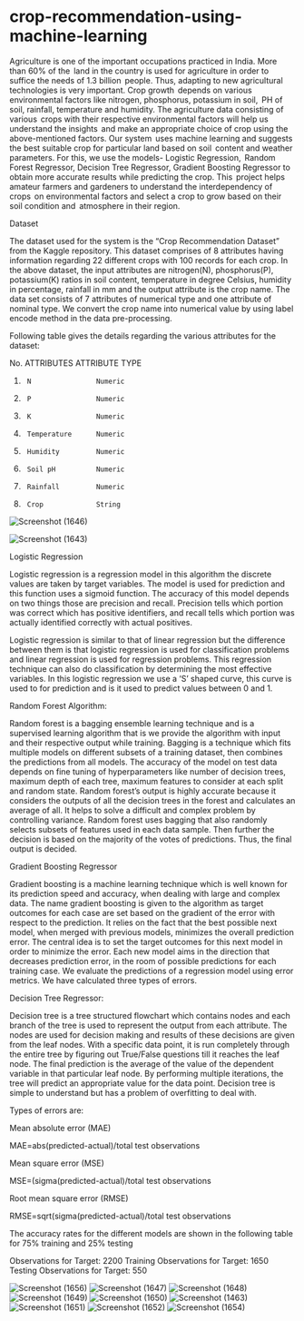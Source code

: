 # crop-recommendation-using-machine-learning

Agriculture is one of the important occupations practiced in India. More than 60% of the  land in the country is used for agriculture in order to suffice the needs of 1.3 billion  people. Thus, adapting to new agricultural technologies is very important. Crop growth  depends on various environmental factors like nitrogen, phosphorus, potassium in soil,  PH of soil, rainfall, temperature and humidity. The agriculture data consisting of various  crops with their respective environmental factors will help us understand the insights  and make an appropriate choice of crop using the above-mentioned factors. Our system  uses machine learning and suggests the best suitable crop for particular land based on soil  content and weather parameters. For this, we use the models- Logistic Regression,  Random Forest Regressor, Decision Tree Regressor, Gradient Boosting Regressor to obtain more accurate results while predicting the crop. This  project helps amateur farmers and gardeners to understand the interdependency of crops  on environmental factors and select a crop to grow based on their soil condition and  atmosphere in their region. 

 Dataset 

The dataset used for the system is the “Crop Recommendation Dataset” from the Kaggle repository. This dataset comprises of 8 attributes having information regarding 22 different crops with 100 records for each crop. In the above dataset, the input attributes are nitrogen(N), phosphorus(P), potassium(K) ratios in soil content, temperature in degree Celsius, humidity in percentage, rainfall in mm and the output attribute is the crop name. The data set consists of 7 attributes of numerical type and one attribute of nominal type. We convert the crop name into numerical value by using label encode method in the data pre-processing.   

 Following table gives the details regarding the various attributes for the dataset: 

No.    ATTRIBUTES       ATTRIBUTE TYPE 

1.      N                Numeric 

2.      P                Numeric 

3.      K                Numeric 

4.      Temperature      Numeric 

5.      Humidity         Numeric 

6.      Soil pH          Numeric 

7.      Rainfall         Numeric 

8.      Crop             String 


![Screenshot (1646)](https://user-images.githubusercontent.com/56502606/121810558-0616c300-cc7f-11eb-81e6-05a70f81fb9a.png)

![Screenshot (1643)](https://user-images.githubusercontent.com/56502606/121810548-f8f9d400-cc7e-11eb-8dad-55937109e690.png)


Logistic Regression 

Logistic regression is a regression model in this algorithm the discrete values are taken by target variables. The model is used for prediction and this function uses a sigmoid function. The accuracy of this model depends on two things those are precision and recall. Precision tells which portion was correct which has positive identifiers, and recall tells which portion was actually identified correctly with actual positives. 

Logistic regression is similar to that of linear regression but the difference between them is that logistic regression is used for classification problems and linear regression is used for regression problems. This regression technique can also do classification by determining the most effective variables. In this logistic regression we use a ‘S’ shaped curve, this curve is used to for prediction and is it used to predict values between 0 and 1. 


Random Forest Algorithm: 

Random forest is a bagging ensemble learning technique and is a supervised learning algorithm that is we provide the algorithm with input and their respective output while training. Bagging is a technique which fits multiple models on different subsets of a training dataset, then combines the predictions from all models. The accuracy of the model on test data depends on fine tuning of hyperparameters like number of decision trees, maximum depth of each tree, maximum features to consider at each split and random state. Random forest’s output is highly accurate because it considers the outputs of all the decision trees in the forest and calculates an average of all. It helps to solve a difficult and complex problem by controlling variance. Random forest uses bagging that also randomly selects subsets of features used in each data sample. Then further the decision is based on the majority of the votes of predictions. Thus, the final output is decided. 

Gradient Boosting Regressor 

Gradient boosting is a machine learning technique which is well known for its prediction speed and accuracy, when dealing with large and complex data. The name gradient boosting is given to the algorithm as target outcomes for each case are set based on the gradient of the error with respect to the prediction. It relies on the fact that the best possible next model, when merged with previous models, minimizes the overall prediction error. The central idea is to set the target outcomes for this next model in order to minimize the error. Each new model aims in the direction that decreases prediction error, in the room of possible predictions for each training case. 
We evaluate the predictions of a regression model using error metrics. We have calculated three types of errors.  


Decision Tree Regressor: 

Decision tree is a tree structured flowchart which contains nodes and each branch of the tree is used to represent the output from each attribute. The nodes are used for decision making and results of these decisions are given from the leaf nodes. With a specific data point, it is run completely through the entire tree by figuring out True/False questions till it reaches the leaf node. The final prediction is the average of the value of the dependent variable in that particular leaf node. By performing multiple iterations, the tree will predict an appropriate value for the data point. Decision tree is simple to understand but has a problem of overfitting to deal with. 


Types of errors are:

Mean absolute error (MAE)

MAE=abs(predicted-actual)/total test observations 

Mean square error (MSE)

MSE=(sigma(predicted-actual)/total test observations 

Root mean square error  (RMSE)

RMSE=sqrt(sigma(predicted-actual)/total test observations 

 The accuracy rates for the different models are shown in the following table for 75% training and 25% testing 
 
 Observations for Target: 2200 
Training Observations for Target: 1650 
Testing Observations for Target: 550

![Screenshot (1656)](https://user-images.githubusercontent.com/56502606/121810440-8be63e80-cc7e-11eb-8596-6174982cb25d.png)
![Screenshot (1647)](https://user-images.githubusercontent.com/56502606/121810450-999bc400-cc7e-11eb-8d38-855116458019.png)
![Screenshot (1648)](https://user-images.githubusercontent.com/56502606/121810472-a6b8b300-cc7e-11eb-89e2-9c1b1b37488e.png)
![Screenshot (1649)](https://user-images.githubusercontent.com/56502606/121810481-b0dab180-cc7e-11eb-9d3a-4ce1cf5a2d79.png)
![Screenshot (1650)](https://user-images.githubusercontent.com/56502606/121810488-b9cb8300-cc7e-11eb-98b1-df6e3309b586.png)
![Screenshot (1463)](https://user-images.githubusercontent.com/56502606/121810820-e0d68480-cc7f-11eb-90ed-ef6806574190.png)
![Screenshot (1651)](https://user-images.githubusercontent.com/56502606/121810495-c18b2780-cc7e-11eb-897c-22661ac9d579.png)
![Screenshot (1652)](https://user-images.githubusercontent.com/56502606/121810527-dcf63280-cc7e-11eb-91ac-a03e59e80d0c.png)
![Screenshot (1654)](https://user-images.githubusercontent.com/56502606/121810539-e7b0c780-cc7e-11eb-864a-2c44cc3ac965.png)


 
